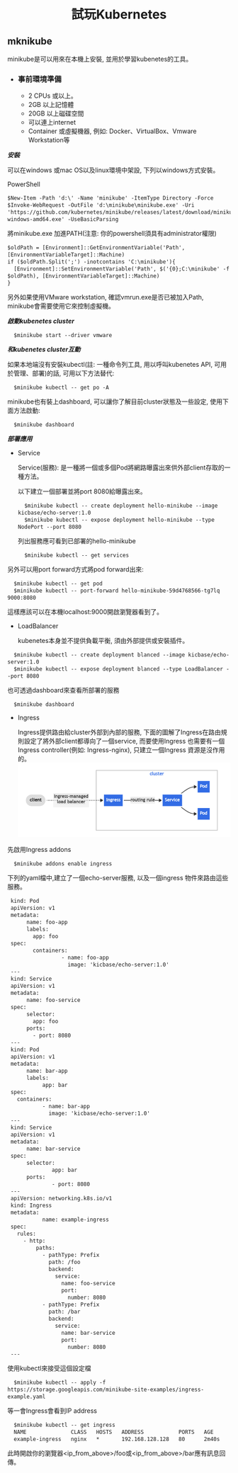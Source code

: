 <h1 align=center>試玩Kubernetes</h1>

<h2>mknikube</h2>
minikube是可以用來在本機上安裝, 並用於學習kubenetes的工具。

* <h3>事前環境準備</h3>
  
  * 2 CPUs 或以上。
  * 2GB 以上記憶體
  * 20GB 以上磁碟空間
  * 可以連上internet
  * Container 或虛擬機器, 例如: Docker、VirtualBox、Vmware Workstation等

***安裝***

可以在windows 或mac OS以及linux環境中架設, 下列以windows方式安裝。

PowerShell
```shell
$New-Item -Path 'd:\' -Name 'minikube' -ItemType Directory -Force
$Invoke-WebRequest -OutFile 'd:\minikube\minikube.exe' -Uri 'https://github.com/kubernetes/minikube/releases/latest/download/minikube-windows-amd64.exe' -UseBasicParsing
```

將minikube.exe 加進PATH(注意: 你的powershell須具有administrator權限)

```shell 
$oldPath = [Environment]::GetEnvironmentVariable('Path', [EnvironmentVariableTarget]::Machine)
if ($oldPath.Split(';') -inotcontains 'C:\minikube'){
  [Environment]::SetEnvironmentVariable('Path', $('{0};C:\minikube' -f $oldPath), [EnvironmentVariableTarget]::Machine)
}
```
另外如果使用VMware workstation, 確認vmrun.exe是否已被加入Path, minikube會需要使用它來控制虛擬機。

***啟動kubenetes cluster***

```shell
  $minikube start --driver vmware
```

***和kubenetes cluster互動***

如果本地端沒有安裝kubectl(註: 一種命令列工具, 用以呼叫kubenetes API, 可用於管理、部署)的話, 可用以下方法替代:

```shell
  $minikube kubectl -- get po -A
```

minikube也有裝上dashboard, 可以讓你了解目前cluster狀態及一些設定, 使用下面方法啟動:

```shell
  $minikube dashboard
```

***部署應用***

 * Service

   Service(服務): 是一種將一個或多個Pod將網路曝露出來供外部client存取的一種方法。 
   
   以下建立一個部署並將port 8080給曝露出來。
   ```shell
     $minikube kubectl -- create deployment hello-minikube --image kicbase/echo-server:1.0
     $minikube kubectl -- expose deployment hello-minikube --type NodePort --port 8080
   ```

   列出服務應可看到已部署的hello-minikube

   ```shell
     $minikube kubectl -- get services
   ```

  另外可以用port forward方式將pod forward出來:

  ```shell
    $minikube kubectl -- get pod
    $minikube kubectl -- port-forward hello-minikube-59d4768566-tg7lq 9000:8080
  ```
  這樣應該可以在本機localhost:9000開啟瀏覽器看到了。
  
  * LoadBalancer

     kubenetes本身並不提供負載平衡, 須由外部提供或安裝插件。

  ```shell
    $minikube kubectl -- create deployment blanced --image kicbase/echo-server:1.0
    $minikube kubectl -- expose deployment blanced --type LoadBalancer --port 8080
  ```

  也可透過dashboard來查看所部署的服務
  ```shell
    $minikube dashboard
  ```

  * Ingress
  
    Ingress提供路由給cluster外部到內部的服務, 下面的圖解了Ingress在路由規則設定了將外部client都導向了一個service, 而要使用Ingress 也需要有一個Ingress controller(例如: Ingress-nginx), 只建立一個Ingress 資源是沒作用的。
  ![Ingress](../img/ingress.png)

  先啟用Ingress addons
  ```shell
    $minikube addons enable ingress
  ```
  下列的yaml檔中,建立了一個echo-server服務, 以及一個ingress 物件來路由這些服務。

  ```shell
   kind: Pod
   apiVersion: v1
   metadata:
        name: foo-app
        labels:
          app: foo
   spec:
          containers:
                   - name: foo-app
                     image: 'kicbase/echo-server:1.0'
   ---
   kind: Service
   apiVersion: v1
   metadata:
        name: foo-service
   spec:
        selector:
          app: foo
        ports:
          - port: 8080
   ---
   kind: Pod
   apiVersion: v1
   metadata:
        name: bar-app
        labels:
             app: bar
   spec:
     containers:
             - name: bar-app
               image: 'kicbase/echo-server:1.0'
   ---
   kind: Service
   apiVersion: v1
   metadata:
        name: bar-service
   spec:
        selector:
                app: bar
        ports:
                - port: 8080
   ---
   apiVersion: networking.k8s.io/v1
   kind: Ingress
   metadata:
             name: example-ingress
   spec:
     rules:
       - http:
           paths:
             - pathType: Prefix
               path: /foo
               backend:
                 service:
                   name: foo-service
                   port:
                     number: 8080
             - pathType: Prefix
               path: /bar
               backend:
                 service:
                   name: bar-service
                   port:
                     number: 8080
   ---
  ```

  使用kubectl來接受這個設定檔
  ```shell
    $minikube kubectl -- apply -f https://storage.googleapis.com/minikube-site-examples/ingress-example.yaml
  ```
  等一會Ingress會看到IP address
  ```shell
    $minikube kubectl -- get ingress
    NAME              CLASS   HOSTS   ADDRESS           PORTS   AGE
    example-ingress   nginx   *       192.168.128.128   80      2m40s
  ```
  此時開啟你的瀏覽器<ip_from_above>/foo或<ip_from_above>/bar應有訊息回傳。

  